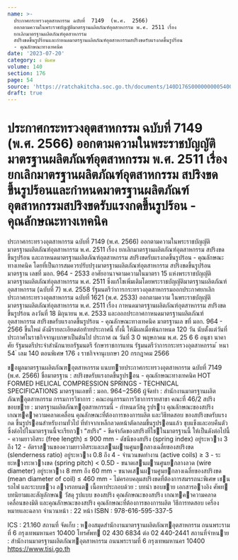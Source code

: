 ```yaml
---
name: >-
  ประกาศกระทรวงอุตสาหกรรม ฉบับที่  7149  (พ.ศ.  2566)
  ออกตามความในพระราชบัญญัติมาตรฐานผลิตภัณฑ์อุตสาหกรรม พ.ศ. 2511 เรื่อง 
  ยกเลิกมาตรฐานผลิตภัณฑ์อุตสาหกรรม
  สปริงขดขึ้นรูปร้อนและกำหนดมาตรฐานผลิตภัณฑ์อุตสาหกรรมสปริงขดรับแรงกดขึ้นรูปร้อน
  - คุณลักษณะทางเทคนิค
date: '2023-07-20'
category: ง พิเศษ
volume: 140
section: 176
page: 54
source: 'https://ratchakitcha.soc.go.th/documents/140D176S0000000005400.pdf'
draft: true
---
```


# ประกาศกระทรวงอุตสาหกรรม ฉบับที่  7149  (พ.ศ.  2566) ออกตามความในพระราชบัญญัติมาตรฐานผลิตภัณฑ์อุตสาหกรรม พ.ศ. 2511 เรื่อง  ยกเลิกมาตรฐานผลิตภัณฑ์อุตสาหกรรม สปริงขดขึ้นรูปร้อนและกำหนดมาตรฐานผลิตภัณฑ์อุตสาหกรรมสปริงขดรับแรงกดขึ้นรูปร้อน - คุณลักษณะทางเทคนิค

ประกาศกระทรวงอุตสาหกรรม ฉบับที่ 7149 (พ.ศ. 2566) ออกตามความในพระราชบัญญัติมาตรฐานผลิตภัณฑ์อุตสาหกรรม พ.ศ. 2511 เรื่อง ยกเลิกมาตรฐานผลิตภัณฑ์อุตสาหกรรม สปริงขดขึ้นรูปร้อน และกาหนดมาตรฐานผลิตภัณฑ์อุตสาหกรรม สปริงขดรับแรงกดขึ้นรูปร้อน - คุณลักษณะทางเทคนิค โดยที่เป็นการสมควรปรับปรุงมาตรฐานผลิตภัณฑ์อุตสาหกรรม สปริงขดขึ้นรูปร้อน มาตรฐาน เลขที่ มอก. 964 - 2533 อาศัยอานาจตามความในมาตรา 15 แห่งพระราชบัญญัติมาตรฐานผลิตภัณฑ์อุตสาหกรรม พ.ศ. 2511 ซึ่งแก้ไขเพิ่มเติมโดยพระราชบัญญัติมาตรฐานผลิตภัณฑ์อุตสาหกรรม (ฉบับที่ 7) พ.ศ. 2558 รัฐมนตรีว่าการกระทรวงอุตสาหกรรมออกประกาศยกเลิกประกาศกระทรวงอุตสาหกรรม ฉบับที่ 1621 (พ.ศ. 2533) ออกตามความ ในพระราชบัญญัติมาตรฐานผลิตภัณฑ์อุตสาหกรรม พ.ศ. 2511 เรื่อง กาหนดมาตรฐานผลิตภัณฑ์อุตสาหกรรม สปริงขดขึ้นรูปร้อน ลงวันที่ 18 มิถุนายน พ.ศ. 2533 และออกประกาศกาหนดมาตรฐานผลิตภัณฑ์อุตสาหกรรม สปริงขดรับแรงกดขึ้นรูปร้อน - คุณลักษณะทางเทคนิค มาตรฐานเล ขที่ มอก. 964 - 2566 ขึ้นใหม่ ดังมีรายละเอียดต่อท้ายประกาศนี้ ทั้งนี้ ให้มีผลเมื่อพ้นกาหนด 120 วัน นับตั้งแต่วันที่ประกาศในราชกิจจานุเบกษาเป็นต้นไป ประกาศ ณ วันที่ 3 0 พฤษภาคม พ.ศ. 25 6 6 อนุชา นาคาศัย รัฐมนตรีประจำสำนักนายกรัฐมนตรี รักษาราชการแทน รัฐมนตรีว่าการกระทรวงอุตสาหกรรม ้ หนา 54 ่ เลม 140 ตอนพิเศษ 176 ง ราชกิจจานุเบกษา 20 กรกฎาคม 2566

ขอมูลมาตรฐานผลิตภัณฑอุตสาหกรรม แนบทายประกาศกระทรวงอุตสาหกรรม ฉบับที่ 7149 (พ.ศ. 2566) ชื่อมาตรฐาน : สปริงขดรับแรงกดขึ้นรูปรอน - คุณลักษณะทางเทคนิค HOT FORMED HELICAL COMPRESSION SPRINGS - TECHNICAL SPECIFICATIONS มาตรฐานเลขที่ : มอก. 964−2566 ผู้จัดทํา : สํานักงานมาตรฐานผลิตภัณฑอุตสาหกรรม กรรมการวิชาการ : คณะอนุกรรมการวิชาการรายสาขา คณะที่ 46/2 สปริง ขอบขาย : มาตรฐานผลิตภัณฑอุตสาหกรรมนี้ - กําหนดวัสดุ รูปราง คุณลักษณะของสปริง เกณฑคาความคลาดเคลื่อน คุณลักษณะที่ต้องการของการผลิต และวิธีทดสอบ ของสปริงขดรับแรงกด ขึ้นรูปรอนสําหรับงานทั่วไป ที่ทําจากเหล็กลวดหน้าตัดกลมขึ้นรูปรอนแล้ว ชุบแข็งและอบคืนตัว ซึ่งต่อไปในมาตรฐานนี้จะเรียกวา “สปริง” - ขีดจํากัดของสปริงที่ใชในมาตรฐานนี้ ให้เป็นดังต่อไปนี้ - ความยาวอิสระ (free length) ≤ 900 mm - ดัชนีของสปริง (spring index) อยู่ระหวาง 3 ถึง 12 - อัตราสวนของความยาวอิสระและเสนผานศูนยกลางเฉลี่ยของสปริงขด (slenderness ratio) อยู่ระหวาง 0.8 ถึง 4 - จํานวนขดทํางาน (active coils) ≥ 3 - ระยะหางระหวางขด (spring pitch) < 0.5D - ขนาดเสนผานศูนยกลางลวด (wire diameter) อยู่ระหวาง 8 mm ถึง 60 mm - ขนาดเสนผานศูนยกลางเฉลี่ยของสปริงขด (mean diameter of coil) ≤ 460 mm - ไม่ครอบคลุมสปริงขดที่ต้องการสมรรถนะพิเศษ เชน รถไฟ และระบบชวง ลางรถยนต เนื้อหาประกอบด้วย : บทนํา ขอบขาย เอกสารอางอิง ศัพท บทนิยามและสัญลักษณ วัสดุ รูปแบบ ของสปริง คุณลักษณะของสปริง เกณฑคาความคลาดเคลื่อนของมิติ และคุณลักษณะของสปริง คุณลักษณะที่ต้องการของการผลิต วิธีการทดสอบ เครี่องหมายและฉลาก จํานวนหน้า : 22 หน้า ISBN : 978-616-595-337-5

ICS : 21.160 สถานที่ จัดเก็บ : หองสมุดสํานักงานมาตรฐานผลิตภัณฑอุตสาหกรรม ถนนพระรามที่ 6 กรุงเทพมหานคร 10400 โทรศัพท 02 430 6834 ต่อ 02 440-2441 สถานที่จําหนาย : สํานักงานมาตรฐานผลิตภัณฑอุตสาหกรรม ถนนพระรามที่ 6 กรุงเทพมหานคร 10400 https://www.tisi.go.th
